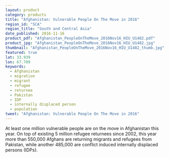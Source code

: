 ```yaml
---
layout: product
category: products
title: "Afghanistan: Vulnerable People On The Move in 2016"
region_id: "SCA"
region_title: "South and Central Asia"
date_published: 2016-11-16
product_pdf: "Afghanistan_PeopleOnTheMove_2016Nov16_HIU_U1482.pdf"
product_jpg: "Afghanistan_PeopleOnTheMove_2016Nov16_HIU_U1482.jpg"
thumbnail: "Afghanistan_PeopleOnTheMove_2016Nov16_HIU_U1482_thumb.jpg"
featured: true
lat: 33.939
lon: 67.709
keywords:
  - Afghanistan
  - migration
  - migrant
  - refugee
  - returnee
  - Pakistan
  - IDP
  - internally displaced person
  - population
tweet: "Afghanistan: Vulnerable People On The Move in 2016"
---
```

At least one million vulnerable people are on the move in Afghanistan this year. On top of existing 5 million refugee returnees since 2002, this year more than 550,000 Afghans are returning migrants and refugees from Pakistan, while another 485,000 are conflict induced internally displaced persons (IDPs).
